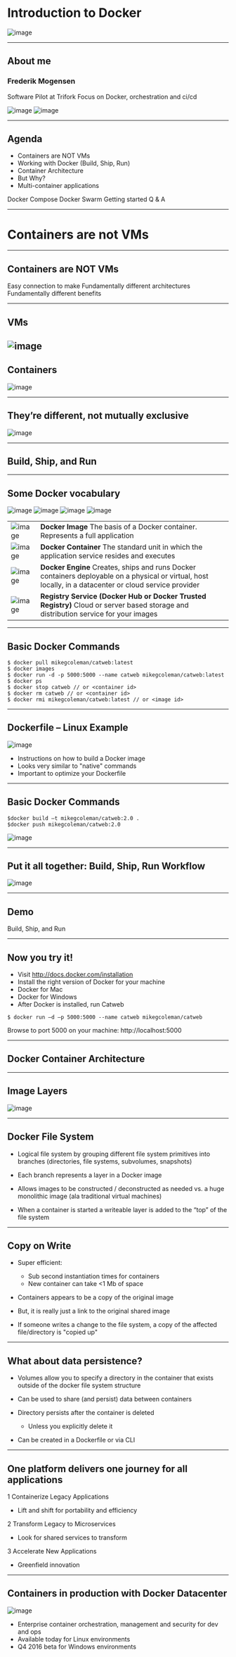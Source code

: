 # Introduction to Docker

![image](pptimages/image3.png)

---
## About me
### Frederik Mogensen

Software Pilot at Trifork
Focus on Docker, orchestration and ci/cd

![image](pptimages/image10.jpeg)
![image](pptimages/image11.png)

---
## Agenda

- Containers are NOT VMs
- Working with Docker (Build, Ship, Run)
- Container Architecture
- But Why?
- Multi-container applications

Docker Compose
Docker Swarm
Getting started
Q & A

---
# Containers are not VMs

---
## Containers are NOT VMs
Easy connection to make
Fundamentally different architectures
Fundamentally different benefits

---
## VMs
![image](pptimages/image12.png)
---
## Containers

![image](pptimages/image13.png)

---
## They’re different, not mutually exclusive

![image](pptimages/image14.png)

---
## Build, Ship, and Run

---
## Some Docker vocabulary
![image](pptimages/image17.png)
![image](pptimages/image18.png)
![image](pptimages/image19.png)
![image](pptimages/image20.png)

| | |
| --- | --- |
| ![image](pptimages/image17.png) | <b> Docker Image </b>   The basis of a Docker container. Represents a full application |
| ![image](pptimages/image18.png) | <b> Docker Container </b>  The standard unit in which the application service resides and executes |
| ![image](pptimages/image19.png) | <b> Docker Engine </b>      Creates, ships and runs Docker containers deployable on a physical or virtual, host locally, in a datacenter or cloud service provider |
| ![image](pptimages/image20.png) | <b> Registry Service (Docker Hub or Docker Trusted Registry) </b> Cloud or server based storage and distribution service for your images |


---
## Basic Docker Commands

```shell
$ docker pull mikegcoleman/catweb:latest
$ docker images
$ docker run -d -p 5000:5000 --name catweb mikegcoleman/catweb:latest
$ docker ps
$ docker stop catweb // or <container id>
$ docker rm catweb // or <container id>
$ docker rmi mikegcoleman/catweb:latest // or <image id>
```

---
## Dockerfile – Linux Example

![image](pptimages/image21.png)

- Instructions on how to build a Docker image
- Looks very similar to "native" commands
- Important to optimize your Dockerfile

---
## Basic Docker Commands

```shell
$docker build –t mikegcoleman/catweb:2.0 .
$docker push mikegcoleman/catweb:2.0
```
![image](pptimages/image21.png)


---
## Put it all together: Build, Ship, Run Workflow

![image](pptimages/diagram.png)

---
## Demo

Build, Ship, and Run

---
## Now you try it!

- Visit http://docs.docker.com/installation
- Install the right version of Docker for your machine
- Docker for Mac
- Docker for Windows
- After Docker is installed, run Catweb

```shell
$ docker run –d –p 5000:5000 --name catweb mikegcoleman/catweb
```

Browse to port 5000 on your machine: http://localhost:5000

---
## Docker Container Architecture

---
## Image Layers

![image](pptimages/catweb-layers.PNG)

---
## Docker File System

- Logical file system by grouping different file system primitives into branches (directories, file systems, subvolumes, snapshots)

- Each branch represents a layer in a Docker image

- Allows images to be constructed / deconstructed as needed vs. a huge monolithic image (ala traditional virtual machines)

- When a container is started a writeable layer is added to the “top” of the file system

---
## Copy on Write

- Super efficient:
  - Sub second instantiation times for containers
  - New container can take &lt;1 Mb of space

- Containers appears to be a copy of the original image
- But, it is really just a link to the original shared image

- If someone writes a change to the file system, a copy of the affected file/directory is "copied up"

---
## What about data persistence?

- Volumes allow you to specify a directory in the container that exists outside of the
docker file system structure
- Can be used to share (and persist) data between containers

- Directory persists after the container is deleted
  - Unless you explicitly delete it

- Can be created in a Dockerfile or via CLI

<!--
---
# But, Why?

---
## Enterprises are looking to Docker for critical transformations

80%
Docker is central to cloud strategy
Docker Survey: State of App development :  Q1 - 2016
3 out 4
Top initiatives revolve around applications
44%
Looking to adopt DevOps


App Modernization
DevOps
Cloud
State of App development Survey:  Q1 2016

---
## Docker delivers speed, flexibility and savings

- Agility
Portability
Control
State of App development Survey:  Q1 2016, Cornell University case study
13X
More software releases
62%
Report reduction in MTTR
10X
Cost reduction in maintaining existing applications
Eliminate
“works on my machine” issues
41%
Move workloads across private/public clouds
65%
Reduction in developer onboarding time
-->

---
## One platform delivers one journey for all applications
1 Containerize Legacy Applications
  - Lift and shift for portability and efficiency

2 Transform Legacy to Microservices
  - Look for shared services to transform

3 Accelerate New Applications
  - Greenfield innovation

---
## Containers in production with Docker Datacenter

![image](pptimages/ucp.PNG)

- Enterprise container orchestration, management and security for dev and ops
- Available today for Linux environments
- Q4 2016 beta for Windows environments 

